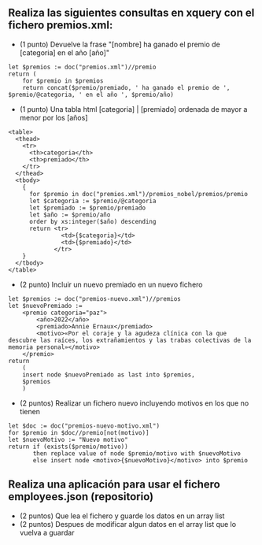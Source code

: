 ## Realiza las siguientes consultas en xquery con el fichero premios.xml:
* (1 punto) Devuelve la frase "[nombre] ha ganado el premio de [categoria] en el año [año]"
```
let $premios := doc("premios.xml")//premio
return (
    for $premio in $premios
    return concat($premio/premiado, ' ha ganado el premio de ', $premio/@categoria, ' en el año ', $premio/año)
```

* (1 punto) Una tabla html [categoria] | [premiado] ordenada de mayor a menor por los [años]
```
<table>
  <thead>
    <tr>
      <th>categoria</th>
      <th>premiado</th>
    </tr>
  </thead>
  <tbody>
    {
      for $premio in doc("premios.xml")/premios_nobel/premios/premio
      let $categoria := $premio/@categoria
      let $premiado := $premio/premiado
      let $año := $premio/año
      order by xs:integer($año) descending
      return <tr>
               <td>{$categoria}</td>
               <td>{$premiado}</td>
             </tr>
    }
  </tbody>
</table>

```

* (2 punto) Incluir un nuevo premiado en un nuevo fichero
```
let $premios := doc("premios-nuevo.xml")//premios
let $nuevoPremiado :=
    <premio categoria="paz">
        <año>2022</año>
        <premiado>Annie Ernaux</premiado>
        <motivo>«Por el coraje y la agudeza clínica con la que descubre las raíces, los extrañamientos y las trabas colectivas de la memoria personal»</motivo>
    </premio>
return 
    (
    insert node $nuevoPremiado as last into $premios,
    $premios
    )
```

* (2 puntos) Realizar un fichero nuevo incluyendo motivos en los que no tienen

```
let $doc := doc("premios-nuevo-motivo.xml")
for $premio in $doc//premio[not(motivo)]
let $nuevoMotivo := "Nuevo motivo"
return if (exists($premio/motivo))
       then replace value of node $premio/motivo with $nuevoMotivo
       else insert node <motivo>{$nuevoMotivo}</motivo> into $premio
```

## Realiza una aplicación para usar el fichero employees.json (repositorio)
* (2 puntos) Que lea el fichero y guarde los datos en un array list
* (2 puntos) Despues de modificar algun datos en el array list que lo vuelva a guardar
